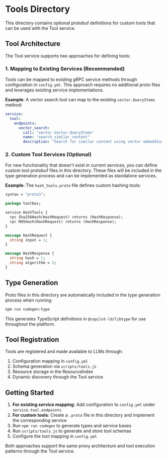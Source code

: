 # Tools Directory

This directory contains optional protobuf definitions for custom tools that can
be used with the Tool service.

## Tool Architecture

The Tool service supports two approaches for defining tools:

### 1. Mapping to Existing Services (Recommended)

Tools can be mapped to existing gRPC service methods through configuration in
`config.yml`. This approach requires no additional proto files and leverages
existing service implementations.

**Example**: A vector search tool can map to the existing `vector.QueryItems`
method:

```yaml
service:
  tool:
    endpoints:
      vector_search:
        call: "vector.Vector.QueryItems"
        name: "search_similar_content"
        description: "Search for similar content using vector embeddings"
```

### 2. Custom Tool Services (Optional)

For new functionality that doesn't exist in current services, you can define
custom tool protobuf files in this directory. These files will be included in
the type generation process and can be implemented as standalone services.

**Example**: The `hash_tools.proto` file defines custom hashing tools:

```proto
syntax = "proto3";

package toolbox;

service HashTools {
  rpc Sha256Hash(HashRequest) returns (HashResponse);
  rpc Md5Hash(HashRequest) returns (HashResponse);
}

message HashRequest {
  string input = 1;
}

message HashResponse {
  string hash = 1;
  string algorithm = 2;
}
```

## Type Generation

Proto files in this directory are automatically included in the type generation
process when running:

```bash
npm run codegen:type
```

This generates TypeScript definitions in `@copilot-ld/libtype` for use
throughout the platform.

## Tool Registration

Tools are registered and made available to LLMs through:

1. Configuration mapping in `config.yml`
2. Schema generation via `scripts/tools.js`
3. Resource storage in the ResourceIndex
4. Dynamic discovery through the Tool service

## Getting Started

1. **For existing service mapping**: Add configuration to `config.yml` under
   `service.tool.endpoints`
2. **For custom tools**: Create a `.proto` file in this directory and implement
   the corresponding service
3. Run `npm run codegen` to generate types and service bases
4. Run `scripts/tools.js` to generate and store tool schemas
5. Configure the tool mapping in `config.yml`

Both approaches support the same proxy architecture and tool execution patterns
through the Tool service.
